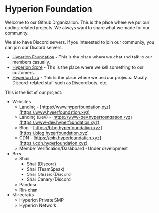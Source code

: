 # Hyperion Foundation

Welcome to our Github Organization. This is the place where we put our coding-related projects. We always want to share what we made for our community.

We also have Discord servers. If you interested to join our community, you can join our Discord servers.
- [Hyperion Foundation](https://discord.gg/4U4k6bW) - This is the place where we chat and talk to our members casually.
- [Hyperion Store](https://discord.gg/SBaew54) - This is the place where we sell something to our customers.
- [Hyperion Lab](https://discord.gg/B6dSRjs) - This is the place where we test our projects. Mostly Discord-related stuff such as Discord bots, etc.

This is the list of our project:
- Websites
  - Landing - [https://www.hyperfoundation.xyz](https://www.hyperfoundation.xyz)
  - Landing (Dev) - [https://www-dev.hyperfoundation.xyz](https://www-dev.hyperfoundation.xyz)
  - Blog - [https://blog.hyperfoundation.xyz](https://blog.hyperfoundation.xyz)
  - CDN - [https://cdn.hyperfoundation.xyz](https://cdn.hyperfoundation.xyz)
  - Member Verification/Dashboard - Under development
- Bots
  - Shaii
    - Shaii (Discord)
    - Shaii (TeamSpeak)
    - Shaii Classic (Discord)
    - Shaii Canary (Discord)
  - Pandora
  - Rin-chan
- Minecrafts
  - Hyperion Private SMP
  - Hyperion Network
    
